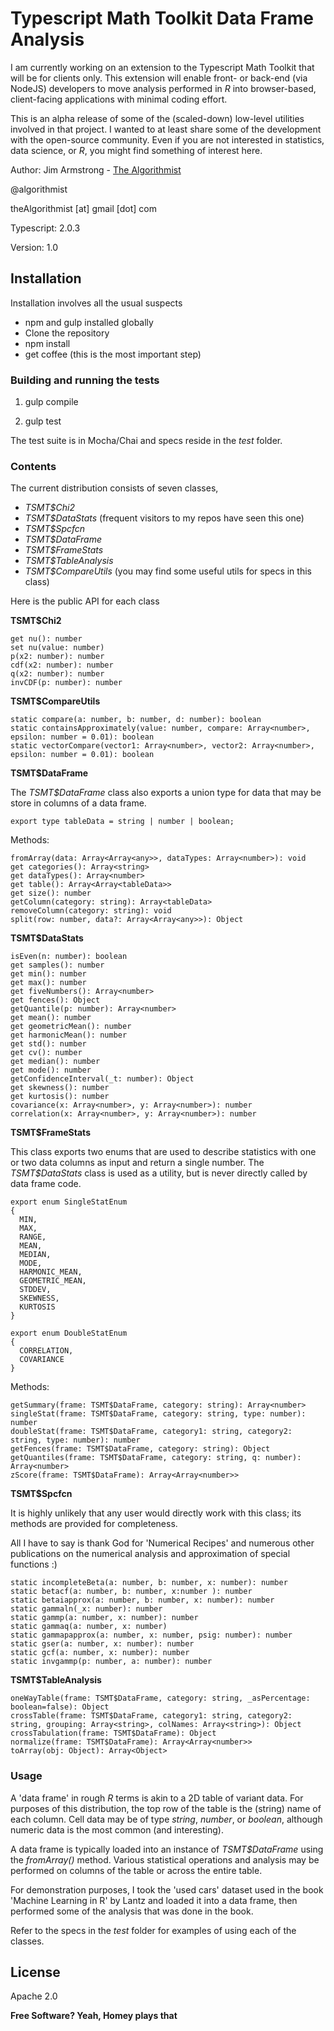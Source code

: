 # Typescript Math Toolkit Data Frame Analysis

I am currently working on an extension to the Typescript Math Toolkit that will be for clients only.  This extension will enable front- or back-end (via NodeJS) developers to move analysis performed in _R_ into browser-based, client-facing applications with minimal coding effort.

This is an alpha release of some of the (scaled-down) low-level utilities involved in that project.  I wanted to at least share some of the development with the open-source community.  Even if you are not interested in statistics, data science, or _R_, you might find something of interest here.

Author:  Jim Armstrong - [The Algorithmist]

@algorithmist

theAlgorithmist [at] gmail [dot] com

Typescript: 2.0.3

Version: 1.0


## Installation

Installation involves all the usual suspects

  - npm and gulp installed globally
  - Clone the repository
  - npm install
  - get coffee (this is the most important step)


### Building and running the tests

1. gulp compile

2. gulp test

The test suite is in Mocha/Chai and specs reside in the _test_ folder.


### Contents

The current distribution consists of seven classes,

- _TSMT$Chi2_
- _TSMT$DataStats_ (frequent visitors to my repos have seen this one)
- _TSMT$Spcfcn_
- _TSMT$DataFrame_
- _TSMT$FrameStats_
- _TSMT$TableAnalysis_
- _TSMT$CompareUtils_  (you may find some useful utils for specs in this class)


Here is the public API for each class

**TSMT$Chi2**

```
get nu(): number
set nu(value: number)
p(x2: number): number
cdf(x2: number): number
q(x2: number): number
invCDF(p: number): number
```

**TSMT$CompareUtils**

```
static compare(a: number, b: number, d: number): boolean
static containsApproximately(value: number, compare: Array<number>, epsilon: number = 0.01): boolean
static vectorCompare(vector1: Array<number>, vector2: Array<number>, epsilon: number = 0.01): boolean
```

**TSMT$DataFrame**

The _TSMT$DataFrame_ class also exports a union type for data that may be store in columns of a data frame.

```
export type tableData = string | number | boolean;
```

Methods:

```
fromArray(data: Array<Array<any>>, dataTypes: Array<number>): void
get categories(): Array<string>
get dataTypes(): Array<number>
get table(): Array<Array<tableData>>
get size(): number
getColumn(category: string): Array<tableData>
removeColumn(category: string): void
split(row: number, data?: Array<Array<any>>): Object
```

**TSMT$DataStats**

```
isEven(n: number): boolean
get samples(): number
get min(): number
get max(): number
get fiveNumbers(): Array<number>
get fences(): Object
getQuantile(p: number): Array<number>
get mean(): number
get geometricMean(): number
get harmonicMean(): number
get std(): number
get cv(): number
get median(): number
get mode(): number
getConfidenceInterval(_t: number): Object
get skewness(): number
get kurtosis(): number
covariance(x: Array<number>, y: Array<number>): number
correlation(x: Array<number>, y: Array<number>): number
```

**TSMT$FrameStats**

This class exports two enums that are used to describe statistics with one or two data columns as input and return a single number.  The _TSMT$DataStats_ class is used as a utility, but is never directly called by data frame code.

```
export enum SingleStatEnum
{
  MIN,
  MAX,
  RANGE,
  MEAN,
  MEDIAN,
  MODE,
  HARMONIC_MEAN,
  GEOMETRIC_MEAN,
  STDDEV,
  SKEWNESS,
  KURTOSIS
}

export enum DoubleStatEnum
{
  CORRELATION,
  COVARIANCE
}
```

Methods:

```
getSummary(frame: TSMT$DataFrame, category: string): Array<number>
singleStat(frame: TSMT$DataFrame, category: string, type: number): number
doubleStat(frame: TSMT$DataFrame, category1: string, category2: string, type: number): number
getFences(frame: TSMT$DataFrame, category: string): Object
getQuantiles(frame: TSMT$DataFrame, category: string, q: number): Array<number>
zScore(frame: TSMT$DataFrame): Array<Array<number>>
```

**TSMT$Spcfcn**

It is highly unlikely that any user would directly work with this class; its methods are provided for completeness.

All I have to say is thank God for 'Numerical Recipes' and numerous other publications on the numerical analysis and approximation of special functions :)


```
static incompleteBeta(a: number, b: number, x: number): number
static betacf(a: number, b: number, x:number ): number
static betaiapprox(a: number, b: number, x: number): number
static gammaln(_x: number): number
static gammp(a: number, x: number): number
static gammaq(a: number, x: number)
static gammapapprox(a: number, x: number, psig: number): number
static gser(a: number, x: number): number
static gcf(a: number, x: number): number
static invgammp(p: number, a: number): number
```

**TSMT$TableAnalysis**

```
oneWayTable(frame: TSMT$DataFrame, category: string, _asPercentage: boolean=false): Object
crossTable(frame: TSMT$DataFrame, category1: string, category2: string, grouping: Array<string>, colNames: Array<string>): Object
crossTabulation(frame: TSMT$DataFrame): Object
normalize(frame: TSMT$DataFrame): Array<Array<number>>
toArray(obj: Object): Array<Object>
```

### Usage

A 'data frame' in rough _R_ terms is akin to a 2D table of variant data.  For purposes of this distribution, the top row of the table is the (string) name of each column.  Cell data may be of type _string_, _number_, or _boolean_, although numeric data is the most common (and interesting).

A data frame is typically loaded into an instance of _TSMT$DataFrame_ using the _fromArray()_ method.  Various statistical operations and analysis may be performed on columns of the table or across the entire table.

For demonstration purposes, I took the 'used cars' dataset used in the book 'Machine Learning in R' by Lantz and loaded it into a data frame, then performed some of the analysis that was done in the book.

Refer to the specs in the _test_ folder for examples of using each of the classes.


License
----

Apache 2.0

**Free Software? Yeah, Homey plays that**

[//]: # (kudos http://stackoverflow.com/questions/4823468/store-comments-in-markdown-syntax)

[The Algorithmist]: <http://algorithmist.net>

